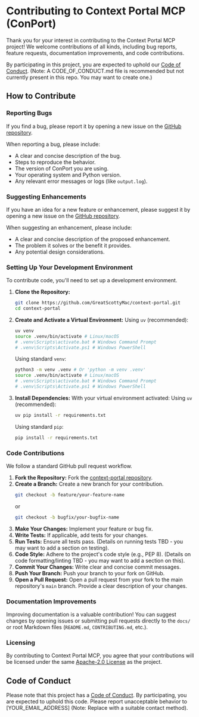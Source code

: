 # Contributing to Context Portal MCP (ConPort)

Thank you for your interest in contributing to the Context Portal MCP project! We welcome contributions of all kinds, including bug reports, feature requests, documentation improvements, and code contributions.

By participating in this project, you are expected to uphold our [Code of Conduct](CODE_OF_CONDUCT.md). (Note: A CODE_OF_CONDUCT.md file is recommended but not currently present in this repo. You may want to create one.)

## How to Contribute

### Reporting Bugs

If you find a bug, please report it by opening a new issue on the [GitHub repository](https://github.com/GreatScottyMac/context-portal/issues).

When reporting a bug, please include:

*   A clear and concise description of the bug.
*   Steps to reproduce the behavior.
*   The version of ConPort you are using.
*   Your operating system and Python version.
*   Any relevant error messages or logs (like `output.log`).

### Suggesting Enhancements

If you have an idea for a new feature or enhancement, please suggest it by opening a new issue on the [GitHub repository](https://github.com/GreatScottyMac/context-portal/issues).

When suggesting an enhancement, please include:

*   A clear and concise description of the proposed enhancement.
*   The problem it solves or the benefit it provides.
*   Any potential design considerations.

### Setting Up Your Development Environment

To contribute code, you'll need to set up a development environment.

1.  **Clone the Repository:**
    ```bash
    git clone https://github.com/GreatScottyMac/context-portal.git
    cd context-portal
    ```

2.  **Create and Activate a Virtual Environment:**
    Using `uv` (recommended):
    ```bash
    uv venv
    source .venv/bin/activate # Linux/macOS
    # .venv\Scripts\activate.bat # Windows Command Prompt
    # .venv\Scripts\Activate.ps1 # Windows PowerShell
    ```
    Using standard `venv`:
    ```bash
    python3 -m venv .venv # Or 'python -m venv .venv'
    source .venv/bin/activate # Linux/macOS
    # .venv\Scripts\activate.bat # Windows Command Prompt
    # .venv\Scripts\Activate.ps1 # Windows PowerShell
    ```

3.  **Install Dependencies:**
    With your virtual environment activated:
    Using `uv` (recommended):
    ```bash
    uv pip install -r requirements.txt
    ```
    Using standard `pip`:
    ```bash
    pip install -r requirements.txt
    ```

### Code Contributions

We follow a standard GitHub pull request workflow.

1.  **Fork the Repository:** Fork the [context-portal repository](https://github.com/GreatScottyMac/context-portal).
2.  **Create a Branch:** Create a new branch for your contribution.
    ```bash
    git checkout -b feature/your-feature-name
    ```
    or
    ```bash
    git checkout -b bugfix/your-bugfix-name
    ```
3.  **Make Your Changes:** Implement your feature or bug fix.
4.  **Write Tests:** If applicable, add tests for your changes.
5.  **Run Tests:** Ensure all tests pass. (Details on running tests TBD - you may want to add a section on testing).
6.  **Code Style:** Adhere to the project's code style (e.g., PEP 8). (Details on code formatting/linting TBD - you may want to add a section on this).
7.  **Commit Your Changes:** Write clear and concise commit messages.
8.  **Push Your Branch:** Push your branch to your fork on GitHub.
9.  **Open a Pull Request:** Open a pull request from your fork to the main repository's `main` branch. Provide a clear description of your changes.

### Documentation Improvements

Improving documentation is a valuable contribution! You can suggest changes by opening issues or submitting pull requests directly to the `docs/` or root Markdown files (`README.md`, `CONTRIBUTING.md`, etc.).

### Licensing

By contributing to Context Portal MCP, you agree that your contributions will be licensed under the same [Apache-2.0 License](LICENSE) as the project.

## Code of Conduct

Please note that this project has a [Code of Conduct](CODE_OF_CONDUCT.md). By participating, you are expected to uphold this code. Please report unacceptable behavior to [YOUR_EMAIL_ADDRESS] (Note: Replace with a suitable contact method).
